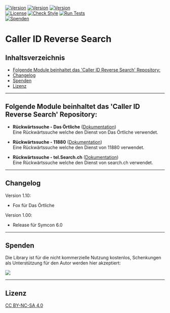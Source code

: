 [![Version](https://img.shields.io/badge/Symcon-PHPModul-red.svg)](https://www.symcon.de/service/dokumentation/entwicklerbereich/sdk-tools/sdk-php/)
[![Version](https://img.shields.io/badge/Modul%20Version-1.10-blue.svg)]()
[![Version](https://img.shields.io/badge/Symcon%20Version-6.0%20%3E-green.svg)](https://community.symcon.de/t/ip-symcon-6-0-testing/44478)  
[![License](https://img.shields.io/badge/License-CC%20BY--NC--SA%204.0-green.svg)](https://creativecommons.org/licenses/by-nc-sa/4.0/)
[![Check Style](https://github.com/Nall-chan/Caller_ID_Reverse_Search/workflows/Check%20Style/badge.svg)](https://github.com/Nall-chan/Caller_ID_Reverse_Search/actions) [![Run Tests](https://github.com/Nall-chan/Caller_ID_Reverse_Search/workflows/Run%20Tests/badge.svg)](https://github.com/Nall-chan/Caller_ID_Reverse_Search/actions)  
[![Spenden](https://www.paypalobjects.com/de_DE/DE/i/btn/btn_donate_SM.gif)](#spenden)  

# Caller ID Reverse Search  <!-- omit in toc -->

## Inhaltsverzeichnis <!-- omit in toc -->

- [Folgende Module beinhaltet das 'Caller ID Reverse Search' Repository:](#folgende-module-beinhaltet-das-caller-id-reverse-search-repository)
- [Changelog](#changelog)
- [Spenden](#spenden)
- [Lizenz](#lizenz)

----------
## Folgende Module beinhaltet das 'Caller ID Reverse Search' Repository:  

- __Rückwärtssuche - Das Örtliche__ ([Dokumentation](RueckwaertssucheDasOertliche/README.md))  
	Eine Rückwärtssuche welche den Dienst von Das Örtliche verwendet.  

- __Rückwärtssuche - 11880__ ([Dokumentation](Rueckwaertssuche11880/README.md))  
	Eine Rückwärtssuche welche den Dienst von 11880 verwendet.  

- __Rückwärtssuche - tel.Search.ch__ ([Dokumentation](RueckwaertssucheTelSearchCH/README.md))  
	Eine Rückwärtssuche welche den Dienst von search.ch verwendet.  

----------
## Changelog

Version 1.10:  
- Fox für Das Örtliche
  
Version 1.00:  
- Release für Symcon 6.0  

----------
## Spenden  
  
  Die Library ist für die nicht kommerzielle Nutzung kostenlos, Schenkungen als Unterstützung für den Autor werden hier akzeptiert:  

<a href="https://www.paypal.com/cgi-bin/webscr?cmd=_s-xclick&hosted_button_id=G2SLW2MEMQZH2" target="_blank"><img src="https://www.paypalobjects.com/de_DE/DE/i/btn/btn_donate_LG.gif" border="0" /></a>

----------
## Lizenz  

[CC BY-NC-SA 4.0](https://creativecommons.org/licenses/by-nc-sa/4.0/)  
